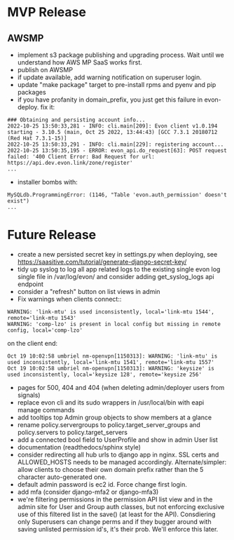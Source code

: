 # MVP Release

## AWSMP

* implement s3 package publishing and upgrading process. Wait until we understand how AWS MP SaaS works first.
* publish on AWSMP
* if update available, add warning notification on superuser login.
* update "make package" target to pre-install rpms and pyenv and pip packages
* if you have profanity in domain_prefix, you just get this failure in evon-deploy. fix it:
```
### Obtaining and persisting account info...
2022-10-25 13:50:33,281 - INFO: cli.main[209]: Evon client v1.0.194 starting - 3.10.5 (main, Oct 25 2022, 13:44:43) [GCC 7.3.1 20180712 (Red Hat 7.3.1-15)]
2022-10-25 13:50:33,291 - INFO: cli.main[229]: registering account...
2022-10-25 13:50:35,195 - ERROR: evon_api.do_request[63]: POST request failed: '400 Client Error: Bad Request for url: https://api.dev.evon.link/zone/register'
...
```
* installer bombs with:
```
MySQLdb.ProgrammingError: (1146, "Table 'evon.auth_permission' doesn't exist")
...
```

# Future Release

* create a new persisted secret key in settings.py when deploying, see https://saasitive.com/tutorial/generate-django-secret-key/
* tidy up syslog to log all app related logs to the existing single evon log single file in /var/log/evon/ and consider adding get_syslog_logs api endpoint
* consider a "refresh" button on list views in admin
* Fix warnings when clients connect::
``````
WARNING: 'link-mtu' is used inconsistently, local='link-mtu 1544', remote='link-mtu 1543'
WARNING: 'comp-lzo' is present in local config but missing in remote config, local='comp-lzo'
``````
on the client end:
```
Oct 19 10:02:58 umbriel nm-openvpn[1150313]: WARNING: 'link-mtu' is used inconsistently, local='link-mtu 1541', remote='link-mtu 1557'
Oct 19 10:02:58 umbriel nm-openvpn[1150313]: WARNING: 'keysize' is used inconsistently, local='keysize 128', remote='keysize 256'
```
* pages for 500, 404 and 404 (when deleting admin/deployer users from signals)
* replace evon cli and its sudo wrappers in /usr/local/bin with eapi manage commands
* add tooltips top Admin group objects to show members at a glance
* rename policy.servergroups to policy.target_server_groups and policy.servers to policy.target_servers
* add a connected bool field to UserProfile and show in admin User list
* documentation (readthedocs/sphinx style)
* consider redirecting all hub urls to django app in nginx. SSL certs and ALLOWED_HOSTS needs to be managed accordingly. Alternate/simpler: allow clients to choose their own domain prefix rather than the 5 character auto-generated one.
* default admin password is ec2 id. Force change first login.
* add mfa (consider django-mfa2 or django-mfa3)
* we're filtering permissions in the permission API list view and in the admin site for User and Group auth classes, but not enforcing exclusive use of this filtered list in the save() (at least for the API). Consdiering only Superusers can change perms and if they bugger around with saving unlisted permission id's, it's their prob. We'll enforce this later.
